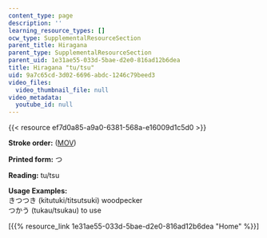 ```yaml
---
content_type: page
description: ''
learning_resource_types: []
ocw_type: SupplementalResourceSection
parent_title: Hiragana
parent_type: SupplementalResourceSection
parent_uid: 1e31ae55-033d-5bae-d2e0-816ad12b6dea
title: Hiragana "tu/tsu"
uid: 9a7c65cd-3d02-6696-abdc-1246c79beed3
video_files:
  video_thumbnail_file: null
video_metadata:
  youtube_id: null
---
```


{{< resource ef7d0a85-a9a0-6381-568a-e16009d1c5d0 >}}

**Stroke order:** ([MOV](http://www.archive.org/download/MITRES21F.01S10_HIRAGANA_CHARACTERS/0436.mov))

**Printed form:** つ

**Reading:** tu/tsu

**Usage Examples:**  
きつつき (kitutuki/titsutsuki) woodpecker  
つかう (tukau/tsukau) to use

  
\[{{% resource_link 1e31ae55-033d-5bae-d2e0-816ad12b6dea "Home" %}}\]